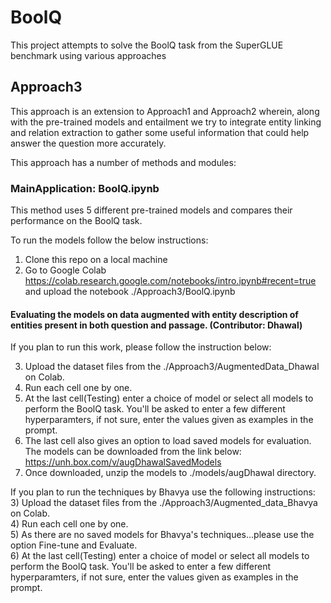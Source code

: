 # BoolQ
This project attempts to solve the BoolQ task from the SuperGLUE benchmark using various approaches

## Approach3

This approach is an extension to Approach1 and Approach2 wherein, along with the pre-trained models and entailment we try to integrate entity linking and relation extraction to gather some useful information that could help answer the question more accurately.

This approach has a number of methods and modules:


### MainApplication: BoolQ.ipynb

This method uses 5 different pre-trained models and compares their performance on the BoolQ task.

To run the models follow the below instructions:

1) Clone this repo on a local machine
2) Go to Google Colab https://colab.research.google.com/notebooks/intro.ipynb#recent=true and upload the notebook ./Approach3/BoolQ.ipynb

#### Evaluating the models on data augmented with entity description of entities present in both question and passage. (Contributor: Dhawal)

If you plan to run this work, please follow the instruction below:

3) Upload the dataset files from the ./Approach3/AugmentedData_Dhawal on Colab.
4) Run each cell one by one.
5) At the last cell(Testing) enter a choice of model or select all models to perform the BoolQ task. You'll be asked to enter a few different hyperparamters, if not sure, enter the values given as examples in the prompt.
6) The last cell also gives an option to load saved models for evaluation. The models can be downloaded from the link below: 
https://unh.box.com/v/augDhawalSavedModels
7) Once downloaded, unzip the models to ./models/augDhawal directory.

If you plan to run the techniques by Bhavya use the following instructions:\
3) Upload the dataset files from the ./Approach3/Augmented_data_Bhavya on Colab.\
4) Run each cell one by one.\
5) As there are no saved models for Bhavya's techniques...please use the option Fine-tune and Evaluate.\
6) At the last cell(Testing) enter a choice of model or select all models to perform the BoolQ task. You'll be asked to enter a few different hyperparamters, if not sure, enter the values given as examples in the prompt.




